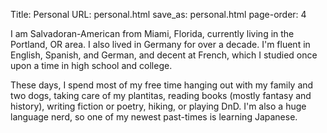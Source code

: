 Title: Personal
URL: personal.html
save_as: personal.html
page-order: 4

<div class="left">
<div class="inner">
<p>
I am Salvadoran-American from Miami, Florida, currently living in the Portland, OR area. I also lived in Germany for over a decade. I'm fluent in English, Spanish, and German, and decent at French, which I studied once upon a time in high school and college.</p>
<p> 
These days, I spend most of my free time hanging out with my family and two dogs, taking care of my plantitas, reading books (mostly fantasy and history), writing fiction or poetry, hiking, or playing DnD. I'm also a huge language nerd, so one of my newest past-times is learning Japanese.
</p>
</div>
</div>

